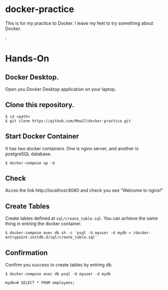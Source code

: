 # docker-practice
This is for my practice to Docker. I leave my feet to try something about Docker.

:

# Hands-On
## Docker Desktop.
Open you Docker Desktop application on your laptop.
## Clone this repository.
```
$ cd <path>
$ git clone https://github.com/Mow17/docker-practice.git
```
## Start Docker Container
It has two docker containers. One is nginx server, and another is postgreSQL database.
```
$ docker-compose up -d
```
## Check 
Acces the link http://localhost:8080 and check you see "Welcome to nginx!"

## Create Tables
Create tables defined at `sql/create_table.sql`.
You can achieve the same thing in entring the docker container.
```
$ docker-compose exec db sh -c 'psql -U myuser -d mydb < /docker-entrypoint-initdb.d/sql/create_table.sql'
```

## Confirmation
Confirm you success to create tables by entring db.
```
$ docker-compose exec db psql -U myuser -d mydb 
```
```
mydb=# SELECT * FROM employees;
```